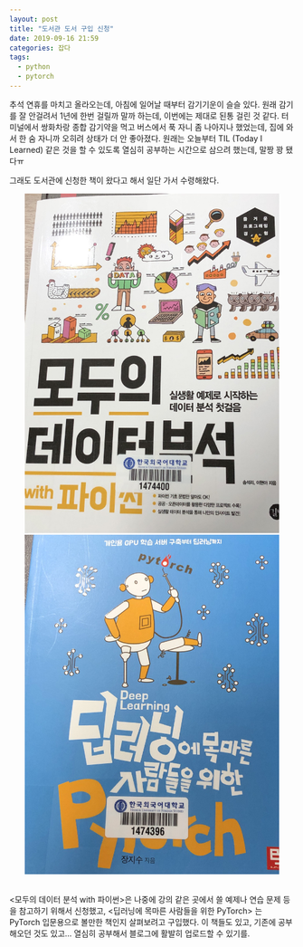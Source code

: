 ```yaml
---
layout: post
title: "도서관 도서 구입 신청"
date: 2019-09-16 21:59
categories: 잡다
tags: 
  - python
  - pytorch
---
```

추석 연휴를 마치고 올라오는데, 아침에 일어날 때부터 감기기운이 슬슬 있다. 원래 감기를 잘 안걸려서 1년에 한번 걸릴까 말까 하는데, 이번에는 제대로 된통 걸린 것 같다. 터미널에서 쌍화차랑 종합 감기약을 먹고 버스에서 푹 자니 좀 나아지나 했었는데, 집에 와서 한 숨 자니까 오히려 상태가 더 안 좋아졌다. 원래는 오늘부터 TIL (Today I Learned) 같은 것을 할 수 있도록 열심히 공부하는 시간으로 삼으려 했는데, 말짱 꽝 됐다ㅠ

그래도 도서관에 신청한 책이 왔다고 해서 일단 가서 수령해왔다. 

<center>
<img src="/assets/images/IMG_4762.jpg" height="600">
<img src="/assets/images/IMG_6115.jpg" height="600">
</center>

<br>

\<모두의 데이터 분석 with 파이썬\>은 나중에 강의 같은 곳에서 쓸 예제나 연습 문제 등을 참고하기 위해서 신청했고, \<딥러닝에 목마른 사람들을 위한 PyTorch\> 는 PyTorch 입문용으로 볼만한 책인지 살펴보려고 구입했다. 이 책들도 있고, 기존에 공부해오던 것도 있고... 열심히 공부해서 블로그에 활발히 업로드할 수 있기를.

